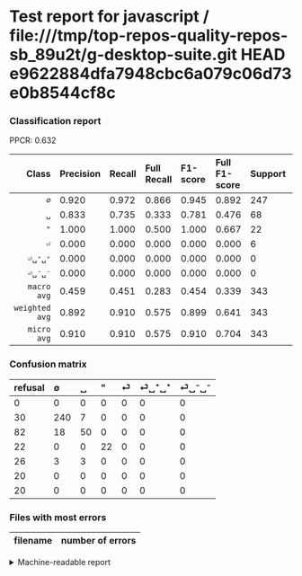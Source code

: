 # Test report for javascript / file:///tmp/top-repos-quality-repos-sb_89u2t/g-desktop-suite.git HEAD e9622884dfa7948cbc6a079c06d73e0b8544cf8c

### Classification report

PPCR: 0.632

| Class | Precision | Recall | Full Recall | F1-score | Full F1-score | Support | Full Support | PPCR |
|------:|:----------|:-------|:------------|:---------|:---------|:--------|:-------------|:-----|
| `∅` | 0.920| 0.972| 0.866| 0.945| 0.892| 247| 277| 0.892 |
| `␣` | 0.833| 0.735| 0.333| 0.781| 0.476| 68| 150| 0.453 |
| `"` | 1.000| 1.000| 0.500| 1.000| 0.667| 22| 44| 0.500 |
| `⏎` | 0.000| 0.000| 0.000| 0.000| 0.000| 6| 32| 0.188 |
| `⏎␣⁺␣⁺` | 0.000| 0.000| 0.000| 0.000| 0.000| 0| 20| 0.000 |
| `⏎␣⁻␣⁻` | 0.000| 0.000| 0.000| 0.000| 0.000| 0| 20| 0.000 |
| `macro avg` | 0.459| 0.451| 0.283| 0.454| 0.339| 343| 543| 0.632 |
| `weighted avg` | 0.892| 0.910| 0.575| 0.899| 0.641| 343| 543| 0.632 |
| `micro avg` | 0.910| 0.910| 0.575| 0.910| 0.704| 343| 543| 0.632 |

### Confusion matrix

|refusal|  ∅| ␣| "| ⏎| ⏎␣⁺␣⁺| ⏎␣⁻␣⁻| 
|:---|:---|:---|:---|:---|:---|:---|
|0 |0 |0 |0 |0 |0 |0 |
|30 |240 |7 |0 |0 |0 |0 |
|82 |18 |50 |0 |0 |0 |0 |
|22 |0 |0 |22 |0 |0 |0 |
|26 |3 |3 |0 |0 |0 |0 |
|20 |0 |0 |0 |0 |0 |0 |
|20 |0 |0 |0 |0 |0 |0 |

### Files with most errors

| filename | number of errors|
|:----:|:-----|

<details>
    <summary>Machine-readable report</summary>
```json
{
  "cl_report": {"\"": {"f1-score": 1.0, "precision": 1.0, "recall": 1.0, "support": 22}, "macro avg": {"f1-score": 0.4543553149606299, "precision": 0.45881226053639845, "recall": 0.4511590061125665, "support": 343}, "micro avg": {"f1-score": 0.9096209912536443, "precision": 0.9096209912536443, "recall": 0.9096209912536443, "support": 343}, "weighted avg": {"f1-score": 0.8994484745529256, "precision": 0.8915250829395798, "recall": 0.9096209912536443, "support": 343}, "\u2205": {"f1-score": 0.9448818897637794, "precision": 0.9195402298850575, "recall": 0.97165991902834, "support": 247}, "\u23ce": {"f1-score": 0.0, "precision": 0.0, "recall": 0.0, "support": 6}, "\u23ce\u2423\u207a\u2423\u207a": {"f1-score": 0.0, "precision": 0.0, "recall": 0.0, "support": 0}, "\u23ce\u2423\u207b\u2423\u207b": {"f1-score": 0.0, "precision": 0.0, "recall": 0.0, "support": 0}, "\u2423": {"f1-score": 0.78125, "precision": 0.8333333333333334, "recall": 0.7352941176470589, "support": 68}},
  "cl_report_full": {"\"": {"f1-score": 0.6666666666666666, "precision": 1.0, "recall": 0.5, "support": 44}, "macro avg": {"f1-score": 0.33917507523455476, "precision": 0.45881226053639845, "recall": 0.2832932210188528, "support": 543}, "micro avg": {"f1-score": 0.7042889390519188, "precision": 0.9096209912536443, "recall": 0.574585635359116, "support": 543}, "weighted avg": {"f1-score": 0.6406988052123502, "precision": 0.7803179441586757, "recall": 0.574585635359116, "support": 543}, "\u2205": {"f1-score": 0.8921933085501857, "precision": 0.9195402298850575, "recall": 0.8664259927797834, "support": 277}, "\u23ce": {"f1-score": 0.0, "precision": 0.0, "recall": 0.0, "support": 32}, "\u23ce\u2423\u207a\u2423\u207a": {"f1-score": 0.0, "precision": 0.0, "recall": 0.0, "support": 20}, "\u23ce\u2423\u207b\u2423\u207b": {"f1-score": 0.0, "precision": 0.0, "recall": 0.0, "support": 20}, "\u2423": {"f1-score": 0.47619047619047616, "precision": 0.8333333333333334, "recall": 0.3333333333333333, "support": 150}},
  "ppcr": 0.6316758747697975
}
```
</details>
